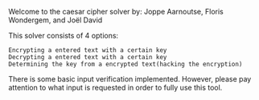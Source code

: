 Welcome to the caesar cipher solver by: Joppe Aarnoutse, Floris Wondergem, and Joël David

This solver consists of 4 options:

    Encrypting a entered text with a certain key
    Decrypting a entered text with a certain key
    Determining the key from a encrypted text(hacking the encryption)

There is some basic input verification implemented. However, please pay attention to what input is requested in order to fully use this tool.

